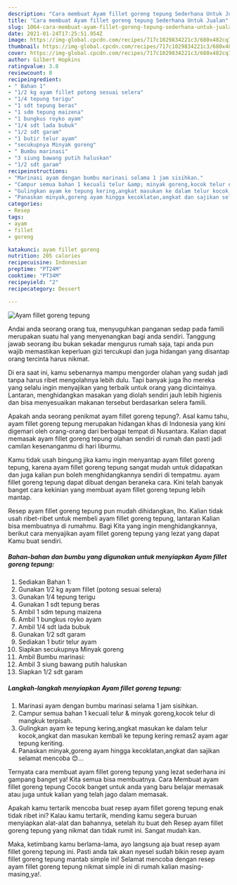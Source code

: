 ```yaml
---
description: "Cara membuat Ayam fillet goreng tepung Sederhana Untuk Jualan"
title: "Cara membuat Ayam fillet goreng tepung Sederhana Untuk Jualan"
slug: 1064-cara-membuat-ayam-fillet-goreng-tepung-sederhana-untuk-jualan
date: 2021-01-24T17:25:51.954Z
image: https://img-global.cpcdn.com/recipes/717c1029834221c3/680x482cq70/ayam-fillet-goreng-tepung-foto-resep-utama.jpg
thumbnail: https://img-global.cpcdn.com/recipes/717c1029834221c3/680x482cq70/ayam-fillet-goreng-tepung-foto-resep-utama.jpg
cover: https://img-global.cpcdn.com/recipes/717c1029834221c3/680x482cq70/ayam-fillet-goreng-tepung-foto-resep-utama.jpg
author: Gilbert Hopkins
ratingvalue: 3.8
reviewcount: 8
recipeingredient:
- " Bahan 1"
- "1/2 kg ayam fillet potong sesuai selera"
- "1/4 tepung terigu"
- "1 sdt tepung beras"
- "1 sdm tepung maizena"
- "1 bungkus royko ayam"
- "1/4 sdt lada bubuk"
- "1/2 sdt garam"
- "1 butir telur ayam"
- "secukupnya Minyak goreng"
- " Bumbu marinasi"
- "3 siung bawang putih haluskan"
- "1/2 sdt garam"
recipeinstructions:
- "Marinasi ayam dengan bumbu marinasi selama 1 jam sisihkan."
- "Campur semua bahan 1 kecuali telur &amp; minyak goreng,kocok telur di mangkuk terpisah."
- "Gulingkan ayam ke tepung kering,angkat masukan ke dalam telur kocok,angkat dan masukan kembali ke tepung kering remas2 ayam agar tepung keriting."
- "Panaskan minyak,goreng ayam hingga kecoklatan,angkat dan sajikan selamat mencoba 😊..."
categories:
- Resep
tags:
- ayam
- fillet
- goreng

katakunci: ayam fillet goreng 
nutrition: 205 calories
recipecuisine: Indonesian
preptime: "PT24M"
cooktime: "PT34M"
recipeyield: "2"
recipecategory: Dessert

---
```



![Ayam fillet goreng tepung](https://img-global.cpcdn.com/recipes/717c1029834221c3/680x482cq70/ayam-fillet-goreng-tepung-foto-resep-utama.jpg)

Andai anda seorang orang tua, menyuguhkan panganan sedap pada famili merupakan suatu hal yang menyenangkan bagi anda sendiri. Tanggung jawab seorang ibu bukan sekadar mengurus rumah saja, tapi anda pun wajib memastikan keperluan gizi tercukupi dan juga hidangan yang disantap orang tercinta harus nikmat.

Di era  saat ini, kamu sebenarnya mampu mengorder olahan yang sudah jadi tanpa harus ribet mengolahnya lebih dulu. Tapi banyak juga lho mereka yang selalu ingin menyajikan yang terbaik untuk orang yang dicintainya. Lantaran, menghidangkan masakan yang diolah sendiri jauh lebih higienis dan bisa menyesuaikan makanan tersebut berdasarkan selera famili. 



Apakah anda seorang penikmat ayam fillet goreng tepung?. Asal kamu tahu, ayam fillet goreng tepung merupakan hidangan khas di Indonesia yang kini digemari oleh orang-orang dari berbagai tempat di Nusantara. Kalian dapat memasak ayam fillet goreng tepung olahan sendiri di rumah dan pasti jadi camilan kesenanganmu di hari liburmu.

Kamu tidak usah bingung jika kamu ingin menyantap ayam fillet goreng tepung, karena ayam fillet goreng tepung sangat mudah untuk didapatkan dan juga kalian pun boleh menghidangkannya sendiri di tempatmu. ayam fillet goreng tepung dapat dibuat dengan beraneka cara. Kini telah banyak banget cara kekinian yang membuat ayam fillet goreng tepung lebih mantap.

Resep ayam fillet goreng tepung pun mudah dihidangkan, lho. Kalian tidak usah ribet-ribet untuk membeli ayam fillet goreng tepung, lantaran Kalian bisa membuatnya di rumahmu. Bagi Kita yang ingin menghidangkannya, berikut cara menyajikan ayam fillet goreng tepung yang lezat yang dapat Kamu buat sendiri.

<!--inarticleads1-->

##### Bahan-bahan dan bumbu yang digunakan untuk menyiapkan Ayam fillet goreng tepung:

1. Sediakan  Bahan 1:
1. Gunakan 1/2 kg ayam fillet (potong sesuai selera)
1. Gunakan 1/4 tepung terigu
1. Gunakan 1 sdt tepung beras
1. Ambil 1 sdm tepung maizena
1. Ambil 1 bungkus royko ayam
1. Ambil 1/4 sdt lada bubuk
1. Gunakan 1/2 sdt garam
1. Sediakan 1 butir telur ayam
1. Siapkan secukupnya Minyak goreng
1. Ambil  Bumbu marinasi:
1. Ambil 3 siung bawang putih haluskan
1. Siapkan 1/2 sdt garam




<!--inarticleads2-->

##### Langkah-langkah menyiapkan Ayam fillet goreng tepung:

1. Marinasi ayam dengan bumbu marinasi selama 1 jam sisihkan.
1. Campur semua bahan 1 kecuali telur &amp; minyak goreng,kocok telur di mangkuk terpisah.
1. Gulingkan ayam ke tepung kering,angkat masukan ke dalam telur kocok,angkat dan masukan kembali ke tepung kering remas2 ayam agar tepung keriting.
1. Panaskan minyak,goreng ayam hingga kecoklatan,angkat dan sajikan selamat mencoba 😊...




Ternyata cara membuat ayam fillet goreng tepung yang lezat sederhana ini gampang banget ya! Kita semua bisa membuatnya. Cara Membuat ayam fillet goreng tepung Cocok banget untuk anda yang baru belajar memasak atau juga untuk kalian yang telah jago dalam memasak.

Apakah kamu tertarik mencoba buat resep ayam fillet goreng tepung enak tidak ribet ini? Kalau kamu tertarik, mending kamu segera buruan menyiapkan alat-alat dan bahannya, setelah itu buat deh Resep ayam fillet goreng tepung yang nikmat dan tidak rumit ini. Sangat mudah kan. 

Maka, ketimbang kamu berlama-lama, ayo langsung aja buat resep ayam fillet goreng tepung ini. Pasti anda tak akan nyesel sudah bikin resep ayam fillet goreng tepung mantab simple ini! Selamat mencoba dengan resep ayam fillet goreng tepung nikmat simple ini di rumah kalian masing-masing,ya!.

